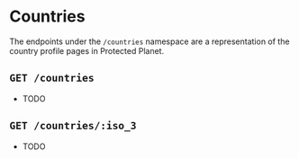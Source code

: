 # Countries

The endpoints under the `/countries` namespace are a representation of the
country profile pages in Protected Planet.

## `GET /countries`
* TODO

## `GET /countries/:iso_3`
* TODO
